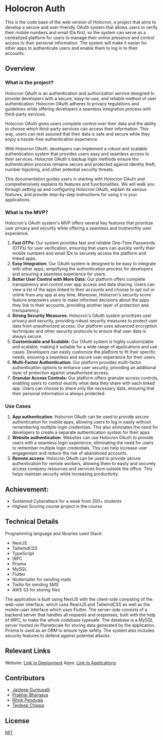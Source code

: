 # Holocron Auth
This is the code base of the web version of Holocron, a project that aims to develop a secure and user-friendly OAuth system that allows users to verify their mobile numbers and email IDs first, so the system can serve as a centralized platform for users to manage their online presence and control access to their personal information. The system will make it easier for other apps to authenticate users and enable them to log in to their accounts.

## Overview
### What is the project?
Holocron OAuth is an authentication and authorization service designed to provide developers with a secure, easy-to-use, and reliable method of user authentication. Holocron OAuth adheres to privacy regulations and guidelines while offering developers a seamless integration process with third-party services.

Holocron OAuth gives users complete control over their data and the ability to choose which third-party services can access their information. This way, users can rest assured that their data is safe and secure while they enjoy a hassle-free authentication experience.

With Holocron OAuth, developers can implement a robust and scalable authentication system that provides users easy and seamless access to their services. Holocron OAuth's backup login methods ensure the authentication process remains secure and protected against identity theft, number hijacking, and other potential security threats.

This documentation guides users in starting with Holocron OAuth and comprehensively explains its features and functionalities. We will walk you through setting up and configuring Holocron OAuth, explain its various features, and provide step-by-step instructions for using it in your applications.

### What is the MVP?
Holocron's OAuth system's MVP offers several key features that prioritize user privacy and security while offering a seamless and trustworthy user experience.

1. **Fast OTPs:** Our system provides fast and reliable One-Time Passwords (OTPs) for user verification, ensuring that users can quickly verify their mobile numbers and email IDs to securely access the platform and linked apps.
2. **Easy Integration:** Our OAuth system is designed to be easy to integrate with other apps, simplifying the authentication process for developers and ensuring a seamless experience for users.
3. **Better User Control with More Data:** Our platform offers complete transparency and control over app access and data sharing. Users can view a list of the apps linked to their accounts and choose to opt out or unlink from any app at any time. Moreover, Holocron's security score feature empowers users to make informed decisions about the apps they link to their accounts, providing another layer of protection and transparency.
4. **Strong Security Measures:** Holocron's OAuth system prioritizes user privacy and security, providing robust security measures to protect user data from unauthorized access. Our platform uses advanced encryption techniques and other security protocols to ensure that user data is always secure.
5. **Customisable and Scalable:** Our OAuth system is highly customizable and scalable, making it suitable for a wide range of applications and use cases. Developers can easily customize the platform to fit their specific needs, ensuring a seamless and secure user experience for their users.
6. **Multi-Factor Authentication:** Our platform provides multi-factor authentication options to enhance user security, providing an additional layer of protection against unauthorised access.
7. **Granular Access Controls:** Our platform offers granular access controls, enabling users to control exactly what data they share with each linked app. Users can choose to share only the necessary data, ensuring that their personal information is always protected.

### Use Cases

1. **App authentication**: Holocron OAuth can be used to provide secure authentication for mobile apps, allowing users to log in easily without remembering multiple login credentials. This also eliminates the need for developers to create a separate authentication system for their apps.
2. **Website authentication**: Websites can use Holocron OAuth to provide users with a seamless login experience, eliminating the need for users to remember multiple login credentials. This can help increase user engagement and reduce the risk of abandoned accounts.
3. **Remote access**: Holocron OAuth can be used to provide secure authentication for remote workers, allowing them to easily and securely access company resources and services from outside the office. This helps maintain security while increasing productivity.

## Achievement:
- Sustained Cyberattack for a week from 200+ students
- Highest Scoring course project in the course

## Technical Details
Programming language and libraries used
Stack:
- NextJS
- TailwindCSS
- TypeScript
- tRPC
- Prisma
- MySQL
- Flutter
- Nodemailer for sending mails
- Twilio for sending SMS
- AWS S3 for storing files

The application is built using NextJS with the client-side consisting of the web-user interface, which uses ReactJS and TailwindCSS as well as the mobile-user interface which uses Flutter. The server-side consists of a backend server that handles all requests and responses, built with the help of tRPC, to make the whole codebase typesafe. The database is a MySQL server hosted on Planetscale for storing data generated by the application. Prisma is used as an ORM to ensure type safety. The system also includes security features to defend against potential attacks.

## Relevant Links

Website: [Link to Deployment](https://holocron-auth.gjd.one/)
Apps: [Link to Applications](https://holocron-auth.gjd.one/download-app)

## Contributors

- [Jaideep Guntupalli](https://jaideepguntupalli.com/)
- [Prakhar Bhargava](https://github.com/prakhar20394)
- [Ritvik Pendyala](https://www.pendi.works/)
- [Tejdeep Chippa](https://github.com/phoenix1881)

## License

[MIT](LICENSE)
